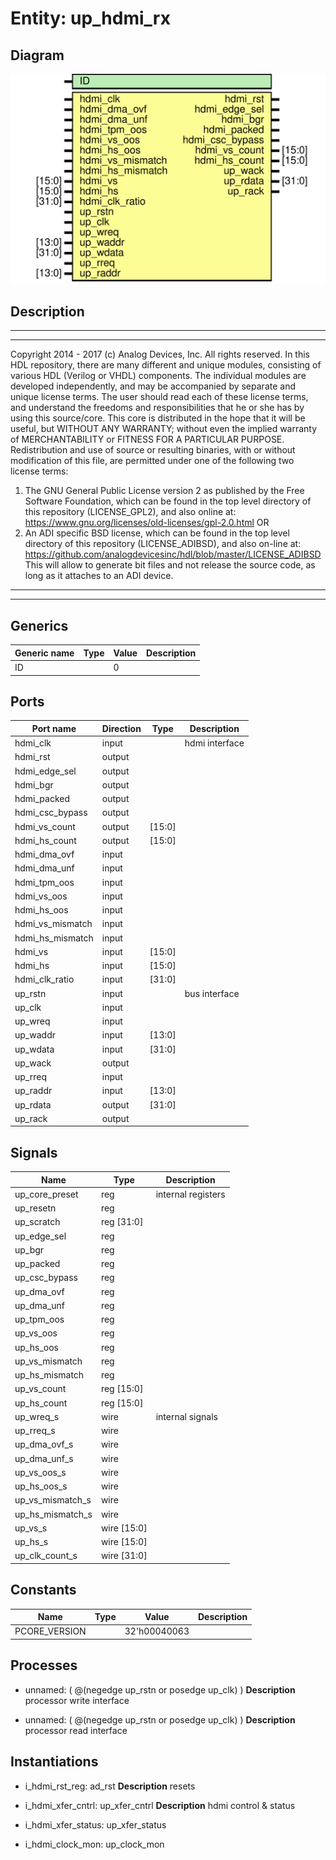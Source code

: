 # Entity: up_hdmi_rx

## Diagram

![Diagram](up_hdmi_rx.svg "Diagram")
## Description

***************************************************************************
 ***************************************************************************
 Copyright 2014 - 2017 (c) Analog Devices, Inc. All rights reserved.
 In this HDL repository, there are many different and unique modules, consisting
 of various HDL (Verilog or VHDL) components. The individual modules are
 developed independently, and may be accompanied by separate and unique license
 terms.
 The user should read each of these license terms, and understand the
 freedoms and responsibilities that he or she has by using this source/core.
 This core is distributed in the hope that it will be useful, but WITHOUT ANY
 WARRANTY; without even the implied warranty of MERCHANTABILITY or FITNESS FOR
 A PARTICULAR PURPOSE.
 Redistribution and use of source or resulting binaries, with or without modification
 of this file, are permitted under one of the following two license terms:
   1. The GNU General Public License version 2 as published by the
      Free Software Foundation, which can be found in the top level directory
      of this repository (LICENSE_GPL2), and also online at:
      <https://www.gnu.org/licenses/old-licenses/gpl-2.0.html>
 OR
   2. An ADI specific BSD license, which can be found in the top level directory
      of this repository (LICENSE_ADIBSD), and also on-line at:
      https://github.com/analogdevicesinc/hdl/blob/master/LICENSE_ADIBSD
      This will allow to generate bit files and not release the source code,
      as long as it attaches to an ADI device.
 ***************************************************************************
 ***************************************************************************
 
## Generics

| Generic name | Type | Value | Description |
| ------------ | ---- | ----- | ----------- |
| ID           |      | 0     |             |
## Ports

| Port name        | Direction | Type   | Description    |
| ---------------- | --------- | ------ | -------------- |
| hdmi_clk         | input     |        | hdmi interface |
| hdmi_rst         | output    |        |                |
| hdmi_edge_sel    | output    |        |                |
| hdmi_bgr         | output    |        |                |
| hdmi_packed      | output    |        |                |
| hdmi_csc_bypass  | output    |        |                |
| hdmi_vs_count    | output    | [15:0] |                |
| hdmi_hs_count    | output    | [15:0] |                |
| hdmi_dma_ovf     | input     |        |                |
| hdmi_dma_unf     | input     |        |                |
| hdmi_tpm_oos     | input     |        |                |
| hdmi_vs_oos      | input     |        |                |
| hdmi_hs_oos      | input     |        |                |
| hdmi_vs_mismatch | input     |        |                |
| hdmi_hs_mismatch | input     |        |                |
| hdmi_vs          | input     | [15:0] |                |
| hdmi_hs          | input     | [15:0] |                |
| hdmi_clk_ratio   | input     | [31:0] |                |
| up_rstn          | input     |        | bus interface  |
| up_clk           | input     |        |                |
| up_wreq          | input     |        |                |
| up_waddr         | input     | [13:0] |                |
| up_wdata         | input     | [31:0] |                |
| up_wack          | output    |        |                |
| up_rreq          | input     |        |                |
| up_raddr         | input     | [13:0] |                |
| up_rdata         | output    | [31:0] |                |
| up_rack          | output    |        |                |
## Signals

| Name             | Type           | Description         |
| ---------------- | -------------- | ------------------- |
| up_core_preset   | reg            | internal registers  |
| up_resetn        | reg            |                     |
| up_scratch       | reg     [31:0] |                     |
| up_edge_sel      | reg            |                     |
| up_bgr           | reg            |                     |
| up_packed        | reg            |                     |
| up_csc_bypass    | reg            |                     |
| up_dma_ovf       | reg            |                     |
| up_dma_unf       | reg            |                     |
| up_tpm_oos       | reg            |                     |
| up_vs_oos        | reg            |                     |
| up_hs_oos        | reg            |                     |
| up_vs_mismatch   | reg            |                     |
| up_hs_mismatch   | reg            |                     |
| up_vs_count      | reg     [15:0] |                     |
| up_hs_count      | reg     [15:0] |                     |
| up_wreq_s        | wire           | internal signals    |
| up_rreq_s        | wire           |                     |
| up_dma_ovf_s     | wire           |                     |
| up_dma_unf_s     | wire           |                     |
| up_vs_oos_s      | wire           |                     |
| up_hs_oos_s      | wire           |                     |
| up_vs_mismatch_s | wire           |                     |
| up_hs_mismatch_s | wire           |                     |
| up_vs_s          | wire [15:0]    |                     |
| up_hs_s          | wire [15:0]    |                     |
| up_clk_count_s   | wire [31:0]    |                     |
## Constants

| Name          | Type | Value        | Description |
| ------------- | ---- | ------------ | ----------- |
| PCORE_VERSION |      | 32'h00040063 |             |
## Processes
- unnamed: ( @(negedge up_rstn or posedge up_clk) )
**Description**
processor write interface

- unnamed: ( @(negedge up_rstn or posedge up_clk) )
**Description**
processor read interface

## Instantiations

- i_hdmi_rst_reg: ad_rst
**Description**
resets

- i_hdmi_xfer_cntrl: up_xfer_cntrl
**Description**
hdmi control & status

- i_hdmi_xfer_status: up_xfer_status
- i_hdmi_clock_mon: up_clock_mon
